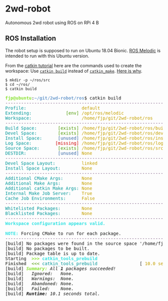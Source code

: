 # 2wd-robot
Autonomous 2wd robot using ROS on RPi 4 B

## ROS Installation

The robot setup is supposed to run on Ubuntu 18.04 Bionic. [ROS Melodic]() is intended to run with this Ubuntu version.

From the [catkin tutorial](https://wiki.ros.org/catkin/Tutorials) here are the commands used to create the workspace:
Use [`catkin build`](https://catkin-tools.readthedocs.io/en/latest/verbs/catkin_build.html) instead of [`catkin_make`](https://wiki.ros.org/catkin/commands/catkin_make).
[Here is why](https://robotics.stackexchange.com/questions/16604/ros-catkin-make-vs-catkin-build).

```
$ mkdir -p ~/ros/src
$ cd ~/ros/
$ catkin build
``` 

<pre><font color="#8AE234"><b>fjp@ubuntu</b></font>:<font color="#729FCF"><b>~/git/2wd-robot/ros</b></font>$ catkin build
<font color="#75507B">----------------------------------------------------------------</font>
<font color="#06989A">Profile:</font>                     <font color="#C4A000">default</font>
<font color="#06989A">Extending:</font>             <font color="#4E9A06">[env]</font> <font color="#C4A000">/opt/ros/melodic</font>
<font color="#06989A">Workspace:</font>                   <font color="#C4A000">/home/fjp/git/2wd-robot/ros</font>
<font color="#75507B">----------------------------------------------------------------</font>
<font color="#06989A">Build Space:</font>        <font color="#4E9A06">[exists]</font> <font color="#C4A000">/home/fjp/git/2wd-robot/ros/build</font>
<font color="#06989A">Devel Space:</font>        <font color="#4E9A06">[exists]</font> <font color="#C4A000">/home/fjp/git/2wd-robot/ros/devel</font>
<font color="#06989A">Install Space:</font>      <font color="#3465A4">[unused]</font> <font color="#C4A000">/home/fjp/git/2wd-robot/ros/install</font>
<font color="#06989A">Log Space:</font>         <font color="#CC0000">[missing]</font> <font color="#C4A000">/home/fjp/git/2wd-robot/ros/logs</font>
<font color="#06989A">Source Space:</font>       <font color="#4E9A06">[exists]</font> <font color="#C4A000">/home/fjp/git/2wd-robot/ros/src</font>
<font color="#06989A">DESTDIR:</font>            <font color="#3465A4">[unused]</font> <font color="#C4A000">None</font>
<font color="#75507B">----------------------------------------------------------------</font>
<font color="#06989A">Devel Space Layout:</font>          <font color="#C4A000">linked</font>
<font color="#06989A">Install Space Layout:</font>        <font color="#C4A000">None</font>
<font color="#75507B">----------------------------------------------------------------</font>
<font color="#06989A">Additional CMake Args:</font>       <font color="#C4A000">None</font>
<font color="#06989A">Additional Make Args:</font>        <font color="#C4A000">None</font>
<font color="#06989A">Additional catkin Make Args:</font> <font color="#C4A000">None</font>
<font color="#06989A">Internal Make Job Server:</font>    <font color="#C4A000">True</font>
<font color="#06989A">Cache Job Environments:</font>      <font color="#C4A000">False</font>
<font color="#75507B">----------------------------------------------------------------</font>
<font color="#06989A">Whitelisted Packages:</font>        <font color="#C4A000">None</font>
<font color="#06989A">Blacklisted Packages:</font>        <font color="#C4A000">None</font>
<font color="#75507B">----------------------------------------------------------------</font>
<font color="#34E2E2"><b>Workspace configuration appears valid.</b></font>

<font color="#34E2E2"><b>NOTE:</b></font> Forcing CMake to run for each package.
<font color="#75507B">----------------------------------------------------------------</font>
[build] No packages were found in the source space &apos;/home/fjp/git/2wd-robot/ros/src&apos;
[build] No packages to be built.
[build] Package table is up to date.                                                                                                                                                              
Starting  <font color="#8AE234"><b>&gt;&gt;&gt;</b></font> <font color="#34E2E2"><b>catkin_tools_prebuild               </b></font>                                                                                                                                                
<font color="#555753"><b>Finished</b></font>  <font color="#4E9A06">&lt;&lt;&lt;</font> <font color="#06989A">catkin_tools_prebuild               </font> [ <font color="#C4A000">10.0 seconds</font> ]                                                                                                                               
[build] <font color="#8AE234"><i><b>Summary:</b></i></font> <i>All </i><i><b>1</b></i> <i>packages succeeded!</i>                                                                                                                                                        
[build]   <font color="#555753"><i><b>Ignored:   None.</b></i></font>                                                                                                                                                                        
[build]   <font color="#555753"><i><b>Warnings:  None.</b></i></font>                                                                                                                                                                        
[build]   <font color="#555753"><i><b>Abandoned: None.</b></i></font>                                                                                                                                                                        
[build]   <font color="#555753"><i><b>Failed:    None.</b></i></font>                                                                                                                                                                        
[build] <i><b>Runtime:</b></i> <i>10.1 seconds total.</i>                         </pre>
